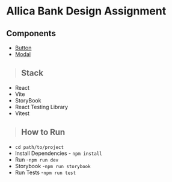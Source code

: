 # Allica Bank Design Assignment

## Components

- [Button](/src/components/Button/Button.readme.md)
- [Modal](/src/components/Modal/Modal.readme.md)

> ## Stack

- React
- Vite
- StoryBook
- React Testing Library
- Vitest

> ## How to Run

- `cd path/to/project`
- Install Dependencies - `npm install`
- Run -`npm run dev`
- Storybook -`npm run storybook`
- Run Tests -`npm run test`
